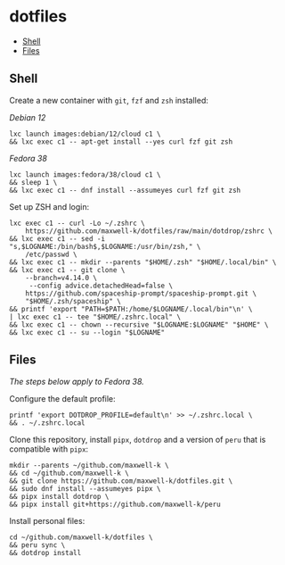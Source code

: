 # dotfiles

<!-- toc -->

- [Shell](#shell)
- [Files](#files)

<!-- tocstop -->

## Shell

Create a new container with `git`, `fzf` and `zsh` installed:

_Debian 12_

    lxc launch images:debian/12/cloud c1 \
    && lxc exec c1 -- apt-get install --yes curl fzf git zsh

_Fedora 38_

    lxc launch images:fedora/38/cloud c1 \
    && sleep 1 \
    && lxc exec c1 -- dnf install --assumeyes curl fzf git zsh

Set up ZSH and login:

    lxc exec c1 -- curl -Lo ~/.zshrc \
        https://github.com/maxwell-k/dotfiles/raw/main/dotdrop/zshrc \
    && lxc exec c1 -- sed -i "s,$LOGNAME:/bin/bash$,$LOGNAME:/usr/bin/zsh," \
        /etc/passwd \
    && lxc exec c1 -- mkdir --parents "$HOME/.zsh" "$HOME/.local/bin" \
    && lxc exec c1 -- git clone \
        --branch=v4.14.0 \
         --config advice.detachedHead=false \
        https://github.com/spaceship-prompt/spaceship-prompt.git \
        "$HOME/.zsh/spaceship" \
    && printf 'export "PATH=$PATH:/home/$LOGNAME/.local/bin"\n' \
    | lxc exec c1 -- tee "$HOME/.zshrc.local" \
    && lxc exec c1 -- chown --recursive "$LOGNAME:$LOGNAME" "$HOME" \
    && lxc exec c1 -- su --login "$LOGNAME"

## Files

_The steps below apply to Fedora 38._

Configure the default profile:

    printf 'export DOTDROP_PROFILE=default\n' >> ~/.zshrc.local \
    && . ~/.zshrc.local

Clone this repository, install `pipx`, `dotdrop` and a version of `peru` that is
compatible with `pipx`:

    mkdir --parents ~/github.com/maxwell-k \
    && cd ~/github.com/maxwell-k \
    && git clone https://github.com/maxwell-k/dotfiles.git \
    && sudo dnf install --assumeyes pipx \
    && pipx install dotdrop \
    && pipx install git+https://github.com/maxwell-k/peru

Install personal files:

    cd ~/github.com/maxwell-k/dotfiles \
    && peru sync \
    && dotdrop install

<!-- vim: set filetype=markdown.markdown-toc : -->

